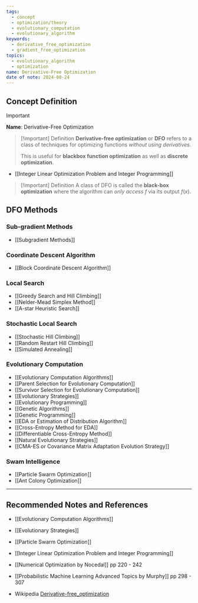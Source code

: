 ```yaml
---
tags:
  - concept
  - optimization/theory
  - evolutionary_computation
  - evolutionary_algorithm
keywords:
  - derivative_free_optimization
  - gradient_free_optimization
topics:
  - evolutionary_algorithm
  - optimization
name: Derivative-Free Optimization
date of note: 2024-08-24
---
```


## Concept Definition

>[!important]
>**Name**: Derivative-Free Optimization

>[!important] Definition
>**Derivative-free optimization** or **DFO** refers to a class of techniques for optimizing functions *without using derivatives*. 
>
>This is useful for **blackbox function optimization** as well as **discrete optimization**.

- [[Integer Linear Optimization Problem and Integer Programming]]

>[!important] Definition
>A class of DFO is called the **black-box optimization** where the algorithm can *only access* $f$ via its output $f(x)$.


## DFO Methods

### Sub-gradient Methods

- [[Subgradient Methods]]

### Coordinate Descent Algorithm

- [[Block Coordinate Descent Algorithm]]

### Local Search

- [[Greedy Search and Hill Climbing]]
- [[Nelder-Mead Simplex Method]]
- [[A-star Heuristic Search]]

### Stochastic Local Search

- [[Stochastic Hill Climbing]]
- [[Random Restart Hill Climbing]]
- [[Simulated Annealing]]


### Evolutionary Computation

- [[Evolutionary Computation Algorithms]]
- [[Parent Selection for Evolutionary Computation]]
- [[Survivor Selection for Evolutionary Computation]]
- [[Evolutionary Strategies]]
- [[Evolutionary Programming]]
- [[Genetic Algorithms]]
- [[Genetic Programming]]
- [[EDA or Estimation of Distribution Algorithm]]
- [[Cross-Entropy Method for EDA]]
- [[Differentiable Cross-Entropy Method]]
- [[Natural Evolutionary Strategies]]
- [[CMA-ES or Covariance Matrix Adaptation Evolution Strategy]]


### Swam Intelligence

- [[Particle Swarm Optimization]]
- [[Ant Colony Optimization]]






-----------
##  Recommended Notes and References


- [[Evolutionary Computation Algorithms]]
- [[Evolutionary Strategies]]
- [[Particle Swarm Optimization]]

- [[Integer Linear Optimization Problem and Integer Programming]]

- [[Numerical Optimization by Nocedal]] pp 220 - 242
- [[Probabilistic Machine Learning Advanced Topics by Murphy]] pp 298 - 307
- Wikipedia [Derivative-free_optimization](https://en.wikipedia.org/wiki/Derivative-free_optimization)